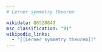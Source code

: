```yaml
---
# Lerner symmetry theorem

wikidata: Q6528849
msc_classification: "91"
wikipedia_links:
  - "[[Lerner symmetry theorem]]"
---
```

